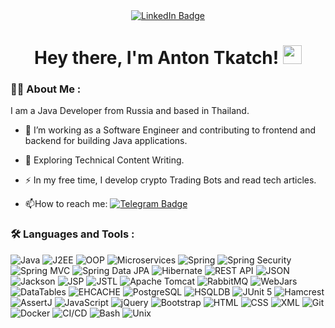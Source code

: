 <div id="badges" align="center">
  <a href="https://www.linkedin.com/in/antontkatch/">
    <img src="https://img.shields.io/badge/LinkedIn-blue?style=for-the-badge&logo=linkedin&logoColor=white" alt="LinkedIn Badge"/>
  </a>
</div>

<div id="counter" align="center">
<img src="https://komarev.com/ghpvc/?username=BusyDizzy&style=flat-square&color=blue" alt=""/>
</div>
<h1  align="center">
  Hey there, I'm Anton Tkatch!
  <img src="https://media.giphy.com/media/hvRJCLFzcasrR4ia7z/giphy.gif" width="30px"/>
</h1>

### :man_technologist: About Me :
I am a Java Developer from Russia and based in Thailand.

- :telescope: I’m working as a Software Engineer and contributing to frontend and backend for building Java applications.

- :seedling: Exploring Technical Content Writing.
  
- :zap: In my free time, I develop crypto Trading Bots and read tech articles.
  
- :mailbox:How to reach me: [![Telegram Badge](https://img.shields.io/badge/-AntonTkatch-blue?style=flat&logo=Telegram&logoColor=white)](https://t.me/AntonTkatch)

### :hammer_and_wrench: Languages and Tools :
![Java](https://img.shields.io/badge/Java-%23ED8B00.svg?style=for-the-badge&logo=java&logoColor=white)
![J2EE](https://img.shields.io/badge/J2EE-%23FFA500.svg?style=for-the-badge&logo=java&logoColor=white)
![OOP](https://img.shields.io/badge/OOP-%23008080.svg?style=for-the-badge&logo=java&logoColor=white)
![Microservices](https://img.shields.io/badge/Microservices-%23008080.svg?style=for-the-badge&logo=java&logoColor=white)
![Spring](https://img.shields.io/badge/Spring-%236DB33F.svg?style=for-the-badge&logo=spring&logoColor=white)
![Spring Security](https://img.shields.io/badge/Spring%20Security-%236DB33F.svg?style=for-the-badge&logo=spring-security&logoColor=white)
![Spring MVC](https://img.shields.io/badge/Spring%20MVC-%236DB33F.svg?style=for-the-badge&logo=spring&logoColor=white)
![Spring Data JPA](https://img.shields.io/badge/Spring%20Data%20JPA-%236DB33F.svg?style=for-the-badge&logo=spring&logoColor=white)
![Hibernate](https://img.shields.io/badge/Hibernate-%232C2255.svg?style=for-the-badge&logo=hibernate&logoColor=white)
![REST API](https://img.shields.io/badge/REST%20API-%23008080.svg?style=for-the-badge&logo=rest&logoColor=white)
![JSON](https://img.shields.io/badge/JSON-%23008080.svg?style=for-the-badge&logo=json&logoColor=white)
![Jackson](https://img.shields.io/badge/Jackson-%23008080.svg?style=for-the-badge&logo=jackson&logoColor=white)
![JSP](https://img.shields.io/badge/JSP-%23008080.svg?style=for-the-badge&logo=jsp&logoColor=white)
![JSTL](https://img.shields.io/badge/JSTL-%23008080.svg?style=for-the-badge&logo=jstl&logoColor=white)
![Apache Tomcat](https://img.shields.io/badge/Apache%20Tomcat-%23F8DC75.svg?style=for-the-badge&logo=apache-tomcat&logoColor=black)
![RabbitMQ](https://img.shields.io/badge/RabbitMQ-%23FF6600.svg?style=for-the-badge&logo=rabbitmq&logoColor=white)
![WebJars](https://img.shields.io/badge/WebJars-%23008080.svg?style=for-the-badge&logo=webjars&logoColor=white)
![DataTables](https://img.shields.io/badge/DataTables-%23008080.svg?style=for-the-badge&logo=datatables&logoColor=white)
![EHCACHE](https://img.shields.io/badge/EHCACHE-%23008080.svg?style=for-the-badge&logo=ehcache&logoColor=white)
![PostgreSQL](https://img.shields.io/badge/PostgreSQL-%23336791.svg?style=for-the-badge&logo=postgresql&logoColor=white)
![HSQLDB](https://img.shields.io/badge/HSQLDB-%23008080.svg?style=for-the-badge&logo=hsqldb&logoColor=white)
![JUnit 5](https://img.shields.io/badge/JUnit%205-%2325A162.svg?style=for-the-badge&logo=junit5&logoColor=white)
![Hamcrest](https://img.shields.io/badge/Hamcrest-%23008080.svg?style=for-the-badge&logo=hamcrest&logoColor=white)
![AssertJ](https://img.shields.io/badge/AssertJ-%23008080.svg?style=for-the-badge&logo=assertj&logoColor=white)
![JavaScript](https://img.shields.io/badge/JavaScript-F7DF1E?style=for-the-badge&logo=javascript&logoColor=black)
![jQuery](https://img.shields.io/badge/jQuery-%230769AD.svg?style=for-the-badge&logo=jquery&logoColor=white)
![Bootstrap](https://img.shields.io/badge/Bootstrap-%23563D7C.svg?style=for-the-badge&logo=bootstrap&logoColor=white)
![HTML](https://img.shields.io/badge/HTML-%23E34F26.svg?style=for-the-badge&logo=html5&logoColor=white)
![CSS](https://img.shields.io/badge/CSS-%231572B6.svg?style=for-the-badge&logo=css3&logoColor=white)
![XML](https://img.shields.io/badge/XML-%23008080.svg?style=for-the-badge&logo=xml&logoColor=white)
![Git](https://img.shields.io/badge/Git-%23F05033.svg?style=for-the-badge&logo=git&logoColor=white)
![Docker](https://img.shields.io/badge/Docker-316192?style=for-the-badge&logo=docker&logoColor=white)
![CI/CD](https://img.shields.io/badge/CI%2FCD-%23008080.svg?style=for-the-badge&logo=ci-cd&logoColor=white)
![Bash](https://img.shields.io/badge/Bash-%234EAA25.svg?style=for-the-badge&logo=gnu-bash&logoColor=white)
![Unix](https://img.shields.io/badge/Unix-%23DCDCDC.svg?style=for-the-badge&logo=unix&logoColor=black)
